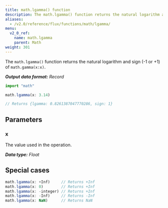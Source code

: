 ```yaml
---
title: math.lgamma() function
description: The math.lgamma() function returns the natural logarithm and sign (-1 or +1) of `math.gamma(x:x)`.
aliases:
  - /v2.0/reference/flux/functions/math/lgamma/
menu:
  v2_0_ref:
    name: math.lgamma
    parent: Math
weight: 301
---
```


The `math.lgamma()` function returns the natural logarithm and sign (-1 or +1) of `math.gamma(x:x)`.

_**Output data format:** Record_

```js
import "math"

math.lgamma(x: 3.14)

// Returns {lgamma: 0.8261387047770286, sign: 1}
```

## Parameters

### x
The value used in the operation.

_**Data type:** Float_

## Special cases
```js
math.lgamma(x: +Inf)     // Returns +Inf
math.lgamma(x: 0)        // Returns +Inf
math.lgamma(x: -integer) // Returns +Inf
math.lgamma(x: -Inf)     // Returns -Inf
math.lgamma(x: NaN)      // Returns NaN
```
